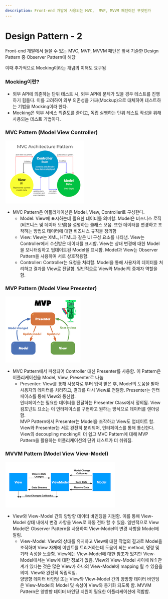 ```yaml
---
description: Front-end 개발에 사용되는 MVC,  MVP, MVVM 패턴이란 무엇인가
---
```


# Design Pattern - 2

Front-end 개발에서 들을 수 있는 MVC, MVP, MVVM 패턴은 앞서 기술한 Design Pattern 중 Observer Pattern에 해당

이때 추가적으로 Mocking이라는 개념의 이해도 요구됨

### Mocking이란?

* 외부 API에 의존하는 단위 테스트 시, 외부 API에 문제가 있을 경우 테스트를 진행하기 힘들다. 이를 고려하여 외부 의존성을 가짜(Mockup)으로 대체하여 테스트하는 기법을 Mocking이라 한다.
* Mocking은 외부 서비스 의존도를 줄이고, 독립 실행하는 단위 테스트 작성을 위해 사용되는 테스트 기법이다.

### MVC Pattern (Model View Controller)

![MVC Pattern](<.gitbook/assets/mvc pattern.png>)

* MVC Pattern은 어플리케이션은 Model, View, Controller로 구성한다.
  * Model: View에 표시하는데 필요한 데이터를 의미함. Model은 비즈니스 로직 (비즈니스 및 데이터 모델)을 설명하는 클래스 모음. 또한 데이터를 변경하고 조작하는 방법으 데이터에 대한 비즈니스 규칙을 정의함
  * View: View는 XML, HTML과 같은 UI 구성 요소를 나타냄. View는 Controller에서 수신받은 데이터를 표시함. View는 상태 변경에 대한 Model을 모니터링하고 업데이트된 Model을 표시함. Model과 View는 Observer Pattern을 사용하여 서로 상호작용함.
  * Controller: Controller는 요청을 처리함. Model을 통해 사용자의 데이터를 처리하고 결과를 View로 전달함. 일반적으로 View와 Model의 중재자 역할을 함.

### MVP Pattern (Model View Presenter)

![MVP Pattern](<.gitbook/assets/mvp pattern.png>)

* MVC Pattern에서 파생되어 Controller 대신 Presenter를 사용함. 이 Pattern은 어플리케이션을 Model, View, Presenter로 나눔
  * Presenter: View를 통해 사용자로 부터 입력 받은 후, Model의 도움을 받아 사용자의 데이터를 처리하고, 결과를 다시 View로 전달함. Presenter는 인터페이스를 통해 View와 통신함.\
    인터페이스는 필요한 데이터를 전달하는 Presenter Class에서 정의됨. View 컴포넌트 요소는 이 인터페이스를 구현하고 원하는 방식으로 데이터를 렌더링함.\
    MVP Pattern에서 Presenter는 Model을 조작하고 View도 업데이트 함. View와 Presenter는 서로 완전히 분리되어, 인터페이스를 통해 통신한다. View의 decoupling mocking이 더 쉽고 MVC Pattern에 대해 MVP Pattern을 활용하는 어플리케이션의 단위 테스트가 더 쉬워짐.

### MVVM Pattern (Model View View-Model)

![MVVP Pattern](<.gitbook/assets/mvvm pattern.png>)

* View와 View-Model 간의 양방향 데이터 바인딩을 지원함. 이를 통해 View-Model 상태 내에서 변경 사항을 View로 자동 전파 할 수 있음. 일반적으로 View Model은 Observer Pattern을 사용하여 View-Model의 변경 사항을 Model에 알림.
  * View-Model: View의 상태를 유지하고 View에 대한 작업의 결과로 Model을 조작하며 View 자체에 이벤트를 트리거하는데 도움이 되는 method, 명령 및 기타 속성을 노출함. View에는 View-Model에 대한 참조가 있지만 View-Model에서는 View에 대한 정보가 없음. View와 View-Model 사이에 N:1 관계가 있다는 것은 많은 View가 하나의 View-Model에 mapping 될 수 있음을 의미. View와 완전히 독립적임.\
    양방향 데이터 바인딩 또는 View와 View-Model 간의 양방향 데이터 바인딩은 View-Model의 Model 및 속성이 View와 동기화 되도록 함. MVVM Pattern은 양방향 데이터 바인딩 지원이 필요한 어플리케이션에 적합함.

